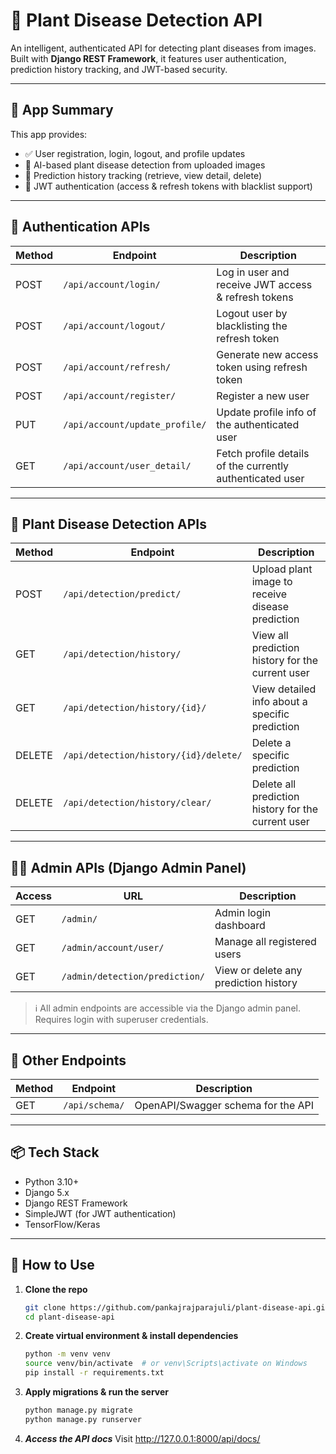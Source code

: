 # 🌿 Plant Disease Detection API

An intelligent, authenticated API for detecting plant diseases from images. Built with **Django REST Framework**, it features user authentication, prediction history tracking, and JWT-based security.

---

## 🧠 App Summary

This app provides:

- ✅ User registration, login, logout, and profile updates
- 🧠 AI-based plant disease detection from uploaded images
- 📜 Prediction history tracking (retrieve, view detail, delete)
- 🔐 JWT authentication (access & refresh tokens with blacklist support)

---

## 🔐 Authentication APIs

| Method | Endpoint                     | Description                                                       |
|--------|------------------------------|-------------------------------------------------------------------|
| POST   | `/api/account/login/`        | Log in user and receive JWT access & refresh tokens               |
| POST   | `/api/account/logout/`       | Logout user by blacklisting the refresh token                     |
| POST   | `/api/account/refresh/`      | Generate new access token using refresh token                     |
| POST   | `/api/account/register/`     | Register a new user                                               |
| PUT    | `/api/account/update_profile/` | Update profile info of the authenticated user                  |
| GET    | `/api/account/user_detail/`  | Fetch profile details of the currently authenticated user         |

---

## 🌱 Plant Disease Detection APIs

| Method | Endpoint                                 | Description                                            |
|--------|------------------------------------------|--------------------------------------------------------|
| POST   | `/api/detection/predict/`                | Upload plant image to receive disease prediction       |
| GET    | `/api/detection/history/`                | View all prediction history for the current user       |
| GET    | `/api/detection/history/{id}/`           | View detailed info about a specific prediction         |
| DELETE | `/api/detection/history/{id}/delete/`    | Delete a specific prediction                          |
| DELETE | `/api/detection/history/clear/`          | Delete all prediction history for the current user     |

---

## 🧑‍💼 Admin APIs (Django Admin Panel)

| Access | URL                        | Description                               |
|--------|----------------------------|-------------------------------------------|
| GET    | `/admin/`                  | Admin login dashboard                     |
| GET    | `/admin/account/user/`     | Manage all registered users               |
| GET    | `/admin/detection/prediction/` | View or delete any prediction history |

> ℹ️ All admin endpoints are accessible via the Django admin panel.  
> Requires login with superuser credentials.

---

## 🧪 Other Endpoints

| Method | Endpoint         | Description                      |
|--------|------------------|----------------------------------|
| GET    | `/api/schema/`   | OpenAPI/Swagger schema for the API |

---

## 📦 Tech Stack

- Python 3.10+
- Django 5.x
- Django REST Framework
- SimpleJWT (for JWT authentication)
- TensorFlow/Keras 

---

## 🚀 How to Use

1. **Clone the repo**  
   ```bash
   git clone https://github.com/pankajrajparajuli/plant-disease-api.git
   cd plant-disease-api
2. **Create virtual environment & install dependencies**
   ```bash
   python -m venv venv
   source venv/bin/activate  # or venv\Scripts\activate on Windows
   pip install -r requirements.txt
3. **Apply migrations & run the server**
   ```bash
   python manage.py migrate
   python manage.py runserver
   
4. ***Access the API docs***
    Visit http://127.0.0.1:8000/api/docs/
